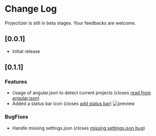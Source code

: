 # Change Log
Projectizer is still in beta stages. Your feedbacks are welcome.

## [0.0.1]
- Initial release

## [0.1.1]

### Features
- Usage of angular.json to detect current projects (closes [read from angular.json](https://github.com/mseknibilel/projectizer/issues/2))
- Added a status bar icon (closes [add status bar](https://github.com/mseknibilel/projectizer/issues/5))
![preview](https://github.com/mseknibilel/projectizer/raw/master/assets/feature.gif)
### BugFixes
- Handle missing settings.json (closes [missing settings.json bug](https://github.com/mseknibilel/projectizer/issues/1))